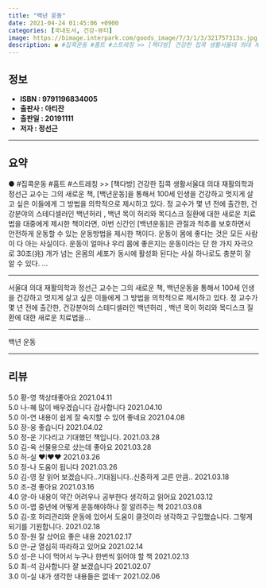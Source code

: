 ```yaml
---
title: "백년 운동"
date: 2021-04-24 01:45:06 +0900
categories: [국내도서, 건강-뷰티]
image: https://bimage.interpark.com/goods_image/7/3/1/3/321757313s.jpg
description: ● #집콕운동 #홈트 #스트레칭 >> [책다방] 건강한 집콕 생활서울대 의대 재활의학과 정선근 교수는 그의 새로운 책, [백년운동]을 통해서 100세 인생을 건강하고 멋지게 살고 싶은 이들에게 그 방법을 의학적으로 제시하고 있다. 정 교수가 몇 년 전에 출간한, 건강분야의 스테디셀러인
---
```


## **정보**

- **ISBN : 9791196834005**
- **출판사 : 아티잔**
- **출판일 : 20191111**
- **저자 : 정선근**

------



## **요약**

●  #집콕운동 #홈트 #스트레칭 >> [책다방] 건강한 집콕 생활서울대 의대 재활의학과 정선근 교수는 그의 새로운 책, [백년운동]을 통해서 100세 인생을 건강하고 멋지게 살고 싶은 이들에게 그 방법을 의학적으로 제시하고 있다. 정 교수가 몇 년 전에 출간한, 건강분야의 스테디셀러인  백년허리 , 백년 목이 허리와 목디스크 질환에 대한 새로운 치료법을 대중에게 제시한 책이라면, 이번 신간인 [백년운동]은 관절과 척추를 보호하면서 안전하게 운동할 수 있는 운동방법을 제시한 책이다. 운동이 몸에 좋다는 것은 모든 사람이 다 아는 사실이다. 운동이 얼마나 우리 몸에 좋은지는 운동이라는 단 한 가지 자극으로 30조(兆) 개가 넘는 온몸의 세포가 동시에 활성화 된다는 사실 하나로도 충분히 잘 알 수 있다. ...

------

서울대 의대 재활의학과 정선근 교수는 그의 새로운 책, 백년운동을 통해서 100세 인생을 건강하고 멋지게 살고 싶은 이들에게 그 방법을 의학적으로 제시하고 있다. 정 교수가 몇 년 전에 출간한, 건강분야의 스테디셀러인  백년허리 , 백년 목이 허리와 목디스크 질환에 대한 새로운 치료법을... 

------


백년 운동 

------


## **리뷰** 

5.0 황-영 책상태좋아요  2021.04.11 <br/>5.0 나-혜 많이 배우겠습니다 감사합니다 2021.04.10 <br/>5.0 이-연 내용이 쉽게 잘 숙지할 수 있어 좋네요 2021.04.08 <br/>5.0 장-웅 좋습니다 2021.04.02 <br/>5.0 정-운 기다리고 기대했던 책입니다. 2021.03.28 <br/>5.0 김-옥 선물용으로 샀는데 좋아요  2021.03.28 <br/>5.0 허-실 ♥l♥♥ 2021.03.26 <br/>5.0 정-나 도움이 됩니다 2021.03.26 <br/>5.0 김-영 잘 읽어 보겠습니다..기대됩니다..신중하게 고른 만큼.. 2021.03.18 <br/>5.0 조-경 좋아요 2021.03.16 <br/>4.0 양-아 내용이 약간 어려우나 공부한다 생각하고 읽어요 2021.03.12 <br/>5.0 이-엽  중년에 어떻게 운동해야하나  잘 알려주는 책 2021.03.08 <br/>5.0 김-호 허리관리와 운동에 있어서 도움이 클것이라 생각하고 구입했습니다. 그렇게 되기를 기원합니다. 2021.02.18 <br/>5.0 장-원 잘 샀어요 좋은 내용 2021.02.17 <br/>5.0 안-균 열심히 따라하고 있어요 2021.02.14 <br/>5.0 성-은 나이 먹어서 누구나 한번씩 읽어야 할 책 2021.02.13 <br/>5.0 최-석 감사합니다 잘 보겠습니다 2021.02.07 <br/>3.0 이-실 내가 생각한 내용들은 없네ㅜ 2021.02.06 <br/>